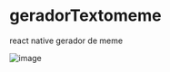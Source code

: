 # geradorTextomeme
react native gerador de meme

![image](https://github.com/CharlieCidral/geradormeme/assets/69029099/083974ef-04ce-4906-8ba5-ffc4e6ef497b)


